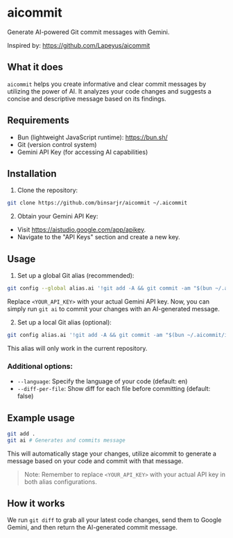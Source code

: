 # aicommit

Generate AI-powered Git commit messages with Gemini.

Inspired by: https://github.com/Lapeyus/aicommit

## What it does

`aicommit` helps you create informative and clear commit messages by utilizing the power of AI. It analyzes your code changes and suggests a concise and descriptive message based on its findings.

## Requirements

- Bun (lightweight JavaScript runtime): https://bun.sh/
- Git (version control system)
- Gemini API Key (for accessing AI capabilities)

## Installation

1. Clone the repository:

```bash
git clone https://github.com/binsarjr/aicommit ~/.aicommit
```

2. Obtain your Gemini API Key:

- Visit https://aistudio.google.com/app/apikey.
- Navigate to the "API Keys" section and create a new key.

## Usage

1. Set up a global Git alias (recommended):
```bash
git config --global alias.ai '!git add -A && git commit -am "$(bun ~/.aicommit/index.ts --apikey <YOUR_API_KEY>)"'
```
Replace `<YOUR_API_KEY>` with your actual Gemini API key. Now, you can simply run `git ai` to commit your changes with an AI-generated message.

2. Set up a local Git alias (optional):
```bash
git config alias.ai '!git add -A && git commit -am "$(bun ~/.aicommit/index.ts --apikey <YOUR_API_KEY>)"'
```
This alias will only work in the current repository.

### Additional options:

- `--language`: Specify the language of your code (default: en)
- `--diff-per-file`: Show diff for each file before committing (default: false)

## Example usage

```bash
git add .
git ai # Generates and commits message
```
This will automatically stage your changes, utilize aicommit to generate a message based on your code and commit with that message.

> Note: Remember to replace `<YOUR_API_KEY>` with your actual API key in both alias configurations.

## How it works

We run `git diff` to grab all your latest code changes, send them to Google Gemini, and then return the AI-generated commit message.

